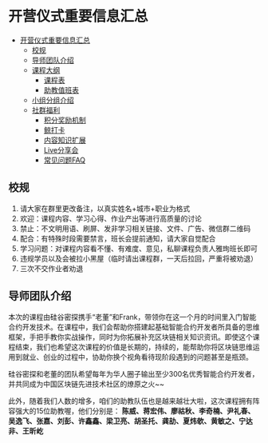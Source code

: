 # 开营仪式重要信息汇总

- [开营仪式重要信息汇总](#开营仪式重要信息汇总)
    - [校规](#校规)
    - [导师团队介绍](#导师团队介绍)
    - [课程大纲](#课程大纲)
        - [课程表](#课程表)
        - [助教值班表](#助教值班表)
    - [小组分组介绍](#小组分组介绍)
    - [社群福利](#社群福利)
        - [积分奖励机制](#积分奖励机制)
        - [鲸打卡](#鲸打卡)
        - [内容知识扩展](#内容知识扩展)
        - [Live分享会](#Live)
        - [常见问题FAQ](#FAQ)
        
## 校规

1. 请大家在群里更改备注，以真实姓名+城市+职业为格式
2. 欢迎：课程内容、学习心得、作业产出等进行高质量的讨论
3. 禁止：不文明用语、刷屏、发非学习相关链接、文件、广告、微信群二维码
4. 配合：有特殊时段需要禁言，班长会提前通知，请大家自觉配合
5. 学习问题：对课程内容看不懂、有难度、意见，私聊课程负责人雅珣班长即可
6. 违规学员以及会被拉小黑屋（临时请出课程群，一天后拉回，严重将被劝退）
7. 三次不交作业者劝退

## 导师团队介绍

本次的课程由硅谷密探携手“老董”和Frank，带领你在这一个月的时间里入门智能合约开发技术。在课程中，我们会帮助你搭建起基础智能合约开发者所具备的思维框架，手把手教你实战操作，同时为你拓展补充区块链相关知识资讯。即使这个课程结束，我们也希望这次课程的价值是长期的，持续的，能帮助你将区块链思维运用到就业、创业的过程中，协助你换个视角看待现阶段遇到的问题甚至是瓶颈。

硅谷密探和老董的团队希望每年为华人圈子输出至少300名优秀智能合约开发者，并共同成为中国区块链先进技术社区的燎原之火~~

此外，随着我们人数的增多，咱们的助教队伍也是越来越壮大啦，这次课程拥有阵容强大的15位助教喔，他们分别是：
**陈威、蒋宏伟、廖祜秋、李奇楠、尹礼春、吴逸飞、张嘉、刘彭、许鑫鑫、梁卫亮、胡圣托、龚劼、夏炜欹、黄敏之、宁达非、王昕屹**
